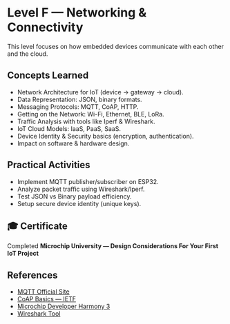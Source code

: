 # Level F — Networking & Connectivity 

This level focuses on how embedded devices communicate with each other and the cloud.

##  Concepts Learned
- Network Architecture for IoT (device → gateway → cloud).
- Data Representation: JSON, binary formats.
- Messaging Protocols: MQTT, CoAP, HTTP.
- Getting on the Network: Wi-Fi, Ethernet, BLE, LoRa.
- Traffic Analysis with tools like Iperf & Wireshark.
- IoT Cloud Models: IaaS, PaaS, SaaS.
- Device Identity & Security basics (encryption, authentication).
- Impact on software & hardware design.

##  Practical Activities
- Implement MQTT publisher/subscriber on ESP32.
- Analyze packet traffic using Wireshark/Iperf.
- Test JSON vs Binary payload efficiency.
- Setup secure device identity (unique keys).

## 🎓 Certificate
Completed **Microchip University — Design Considerations For Your First IoT Project**  


##  References
- [MQTT Official Site](https://mqtt.org/)  
- [CoAP Basics — IETF](https://coap.technology/)  
- [Microchip Developer Harmony 3](https://microchipdeveloper.com/harmony3:start)  
- [Wireshark Tool](https://www.wireshark.org/)  
